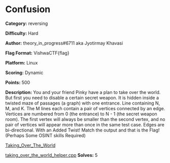 # Confusion

**Category:** reversing

**Difficulty:** Hard

**Author:** theory_in_progress#6711 aka Jyotirmay Khavasi

**Flag Format:** VishwaCTF{flag}

**Platform:** Linux

**Scoring:** Dynamic

**Points:** 500

**Description:** You and your friend Pinky have a plan to take over the world. But first you need to disable a certain secret weapon. It is hidden inside a twisted maze of passages (a graph) with one entrance. Line containing N, M, and K. The M lines each contain a pair of vertices connected by an edge. Vertices are numbered from 0 (the entrance) to N - 1 (the secret weapon room). The first vertex will always be smaller than the second vertex, and no pair of vertices will appear more than once in the same test case. Edges are bi-directional. With an Added Twist! Match the output and that is the Flag! (Perhaps Some OSINT skills Required)

 [Taking_Over_The_World](https://play.vishwactf.com/files/2011e86392ee8dcab92ef3e7c9b857bb/Taking_Over_The_World?token=eyJ1c2VyX2lkIjo0ODksInRlYW1faWQiOjksImZpbGVfaWQiOjUzfQ.YjrasQ.aOBycMfPkUHBaCVEHpKwsSGHAlA)

 [taking_over_the_world_helper.cpp](https://play.vishwactf.com/files/9c0b33ddc3478b75aa9558148f69d43c/taking_over_the_world_helper.cpp?token=eyJ1c2VyX2lkIjo0ODksInRlYW1faWQiOjksImZpbGVfaWQiOjU0fQ.YjrasQ.RsCwyQaJhKQ8VKVuoKc_BmDAy5c)
**Solves:** 5